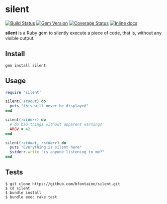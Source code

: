 # silent

[![Build Status](https://travis-ci.org/bfontaine/silent.svg?branch=master)](https://travis-ci.org/bfontaine/silent)
[![Gem Version](https://img.shields.io/gem/v/silent.png)](http://badge.fury.io/rb/silent)
[![Coverage Status](https://img.shields.io/coveralls/bfontaine/silent.svg)](https://coveralls.io/r/bfontaine/silent)
[![Inline docs](http://inch-ci.org/github/bfontaine/silent.svg)](http://inch-ci.org/github/bfontaine/silent)

**silent** is a Ruby gem to silently execute a piece of code, that is, without
any visible output.

## Install

```
gem install silent
```

## Usage

```rb
require 'silent'

silent(:stdout) do
  puts "this will never be displayed"
end

silent(:stderr) do
  # do bad things without apparent warnings
  ARGV = 42
end

silent(:stdout, :stderr) do
  puts "Everything is silent here"
  $stderr.write "is anyone listening to me?"
end
```

## Tests

```
$ git clone https://github.com/bfontaine/silent.git
$ cd silent
$ bundle install
$ bundle exec rake test
```
